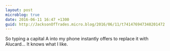 ```yaml
---
layout: post
microblog: true
date: 2016-06-11 16:47 +1300
guid: http://JacksonOfTrades.micro.blog/2016/06/11/t741476947348201472.html
---
```

So typing a capital A into my phone instantly offers to replace it with Alucard... It knows what I like.
